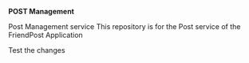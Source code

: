 **POST Management**

Post Management service
This repository is for the Post service of the FriendPost Application

Test the changes
